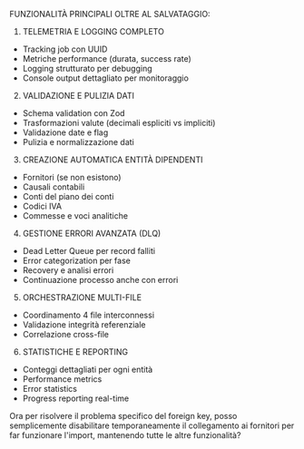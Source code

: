 FUNZIONALITÀ PRINCIPALI OLTRE AL SALVATAGGIO:

  1. TELEMETRIA E LOGGING COMPLETO

  - Tracking job con UUID
  - Metriche performance (durata, success rate)
  - Logging strutturato per debugging
  - Console output dettagliato per monitoraggio

  2. VALIDAZIONE E PULIZIA DATI

  - Schema validation con Zod
  - Trasformazioni valute (decimali espliciti vs impliciti)
  - Validazione date e flag
  - Pulizia e normalizzazione dati

  3. CREAZIONE AUTOMATICA ENTITÀ DIPENDENTI

  - Fornitori (se non esistono)
  - Causali contabili
  - Conti del piano dei conti
  - Codici IVA
  - Commesse e voci analitiche

  4. GESTIONE ERRORI AVANZATA (DLQ)

  - Dead Letter Queue per record falliti
  - Error categorization per fase
  - Recovery e analisi errori
  - Continuazione processo anche con errori

  5. ORCHESTRAZIONE MULTI-FILE

  - Coordinamento 4 file interconnessi
  - Validazione integrità referenziale
  - Correlazione cross-file

  6. STATISTICHE E REPORTING

  - Conteggi dettagliati per ogni entità
  - Performance metrics
  - Error statistics
  - Progress reporting real-time

  Ora per risolvere il problema specifico del foreign key, posso semplicemente disabilitare temporaneamente il collegamento ai fornitori per far funzionare l'import,
  mantenendo tutte le altre funzionalità?
  